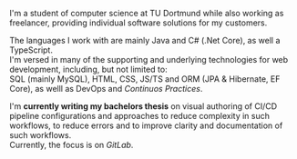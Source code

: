 I'm a student of computer science at TU Dortmund while also working as freelancer, 
providing individual software solutions for my customers.

The languages I work with are mainly Java and C# (.Net Core), as well a TypeScript.  
I'm versed in many of the supporting and underlying technologies for web development,
including, but not limited to:  
SQL (mainly MySQL), HTML, CSS, JS/TS and ORM (JPA & Hibernate, EF Core),
as welll as DevOps and *Continuos Practices*.

I'm **currently writing my bachelors thesis** on visual authoring of CI/CD pipeline
configurations and approaches to reduce complexity in such workflows, to reduce
errors and to improve clarity and documentation of such workflows.  
Currently, the focus is on *GitLab*.

